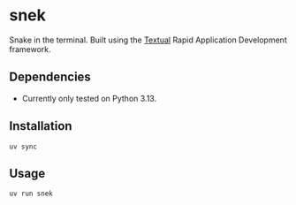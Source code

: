 # snek

Snake in the terminal. Built using the [Textual](https://textual.textualize.io) Rapid
Application Development framework.


## Dependencies

* Currently only tested on Python 3.13.

## Installation

    uv sync
    
## Usage

    uv run snek
